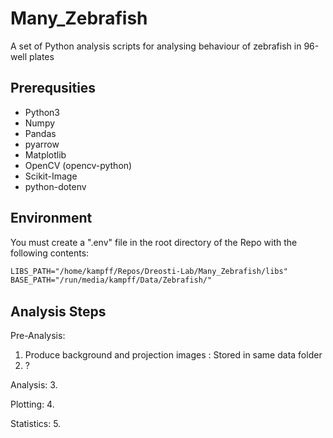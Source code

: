 # Many_Zebrafish
A set of Python analysis scripts for analysing behaviour of zebrafish in 96-well plates

## Prerequsities
- Python3
- Numpy
- Pandas
- pyarrow
- Matplotlib
- OpenCV (opencv-python)
- Scikit-Image
- python-dotenv

## Environment
You must create a ".env" file in the root directory of the Repo with the following contents:
```txt
LIBS_PATH="/home/kampff/Repos/Dreosti-Lab/Many_Zebrafish/libs"
BASE_PATH="/run/media/kampff/Data/Zebrafish/"
```

## Analysis Steps
Pre-Analysis:
1. Produce background and projection images : Stored in same data folder
2. ?


Analysis:
3. 

Plotting:
4. 

Statistics:
5. 